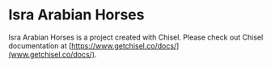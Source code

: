# Isra Arabian Horses

Isra Arabian Horses is a project created with Chisel. Please check out Chisel documentation at [https://www.getchisel.co/docs/](www.getchisel.co/docs/).

